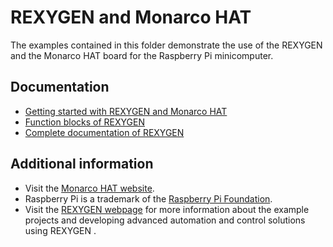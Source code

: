 REXYGEN  and Monarco HAT 
===================

The examples contained in this folder demonstrate the use of the REXYGEN and the Monarco HAT board for the Raspberry Pi minicomputer.

## Documentation ##

- [Getting started with REXYGEN  and Monarco HAT](https://www.rexygen.com/doc/PDF/ENGLISH/RexygenGettingStarted_MonarcoHAT_RPi_ENG.pdf)
- [Function blocks of REXYGEN ](https://www.rexygen.com/doc/PDF/ENGLISH/BRef_ENG.pdf)
- [Complete documentation of REXYGEN ](http://www.rexygen.com/documentation-and-support)

## Additional information ##

- Visit the [Monarco HAT website](http://www.monarco.io).
- Raspberry Pi is a trademark of the [Raspberry Pi Foundation](http://www.raspberrypi.org).
- Visit the [REXYGEN webpage](http://www.rexygen.com) 
for more information about the example projects and developing advanced 
automation and control solutions using REXYGEN .

